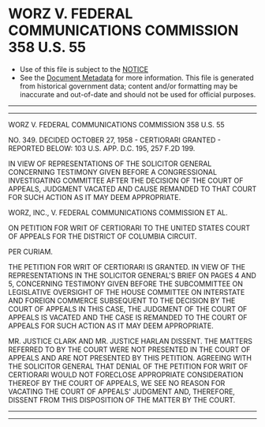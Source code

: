 ---
---

# WORZ V. FEDERAL COMMUNICATIONS COMMISSION 358 U.S. 55

* Use of this file is subject to the [NOTICE](https://github.com/publicdocs/notice/blob/master/NOTICE)
* See the [Document Metadata](../../../) for more information.
  This file is generated from historical government data; content and/or formatting may be inaccurate and out-of-date and should not be used for official purposes.

----------
----------

WORZ V. FEDERAL COMMUNICATIONS COMMISSION 358 U.S. 55

NO. 349.  DECIDED OCTOBER 27, 1958 - CERTIORARI GRANTED - REPORTED BELOW:  103 U.S. APP. D.C. 195, 257 F.2D 199.

IN VIEW OF REPRESENTATIONS OF THE SOLICITOR GENERAL CONCERNING TESTIMONY GIVEN BEFORE A CONGRESSIONAL INVESTIGATING COMMITTEE AFTER THE DECISION OF THE COURT OF APPEALS, JUDGMENT VACATED AND CAUSE REMANDED TO THAT COURT FOR SUCH ACTION AS IT MAY DEEM APPROPRIATE.

WORZ, INC., V. FEDERAL COMMUNICATIONS COMMISSION ET AL.

ON PETITION FOR WRIT OF CERTIORARI TO THE UNITED STATES COURT OF APPEALS FOR THE DISTRICT OF COLUMBIA CIRCUIT.

PER CURIAM.

THE PETITION FOR WRIT OF CERTIORARI IS GRANTED.  IN VIEW OF THE REPRESENTATIONS IN THE SOLICITOR GENERAL'S BRIEF ON PAGES 4 AND 5, CONCERNING TESTIMONY GIVEN BEFORE THE SUBCOMMITTEE ON LEGISLATIVE OVERSIGHT OF THE HOUSE COMMITTEE ON INTERSTATE AND FOREIGN COMMERCE SUBSEQUENT TO THE DECISION BY THE COURT OF APPEALS IN THIS CASE, THE JUDGMENT OF THE COURT OF APPEALS IS VACATED AND THE CASE IS REMANDED TO THE COURT OF APPEALS FOR SUCH ACTION AS IT MAY DEEM APPROPRIATE.

MR. JUSTICE CLARK AND MR. JUSTICE HARLAN DISSENT.  THE MATTERS REFERRED TO BY THE COURT WERE NOT PRESENTED IN THE COURT OF APPEALS AND ARE NOT PRESENTED BY THIS PETITION.  AGREEING WITH THE SOLICITOR GENERAL THAT DENIAL OF THE PETITION FOR WRIT OF CERTIORARI WOULD NOT FORECLOSE APPROPRIATE CONSIDERATION THEREOF BY THE COURT OF APPEALS, WE SEE NO REASON FOR VACATING THE COURT OF APPEALS' JUDGMENT AND, THEREFORE, DISSENT FROM THIS DISPOSITION OF THE MATTER BY THE COURT.


----------
----------

